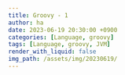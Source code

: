 ```yaml
---
title: Groovy - 1
author: ha
date: 2023-06-19 20:30:00 +0900
categories: [Language, groovy]
tags: [Language, groovy, JVM]
render_with_liquid: false
img_path: /assets/img/20230619/
---
```

